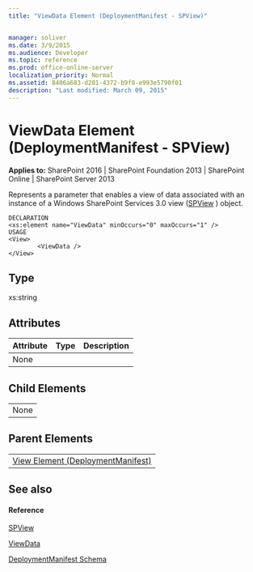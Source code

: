 ```yaml
---
title: "ViewData Element (DeploymentManifest - SPView)"


manager: soliver
ms.date: 3/9/2015
ms.audience: Developer
ms.topic: reference
ms.prod: office-online-server
localization_priority: Normal
ms.assetid: 8406a683-d281-4372-b9f8-e993e5790f01
description: "Last modified: March 09, 2015"
---
```


# ViewData Element (DeploymentManifest - SPView)

 
  
 **Applies to:** SharePoint 2016 | SharePoint Foundation 2013 | SharePoint Online | SharePoint Server 2013 
  
Represents a parameter that enables a view of data associated with an instance of a Windows SharePoint Services 3.0 view ([SPView](https://msdn.microsoft.com/library/Microsoft.SharePoint.SPView.aspx) ) object. 
  
```
DECLARATION
<xs:element name="ViewData" minOccurs="0" maxOccurs="1" />
USAGE
<View>
        <ViewData />
</View>

```

## Type

xs:string
  
## Attributes

|**Attribute**|**Type**|**Description**|
|:-----|:-----|:-----|
|None  <br/> |||
   
## Child Elements

||
|:-----|
|None |
   
## Parent Elements

||
|:-----|
|[View Element (DeploymentManifest)](view-element-deploymentmanifest.md)|
   
## See also

#### Reference

[SPView](https://msdn.microsoft.com/library/Microsoft.SharePoint.SPView.aspx)
  
[ViewData](https://msdn.microsoft.com/library/Microsoft.SharePoint.SPView.ViewData.aspx)


[DeploymentManifest Schema](deploymentmanifest-schema.md)

